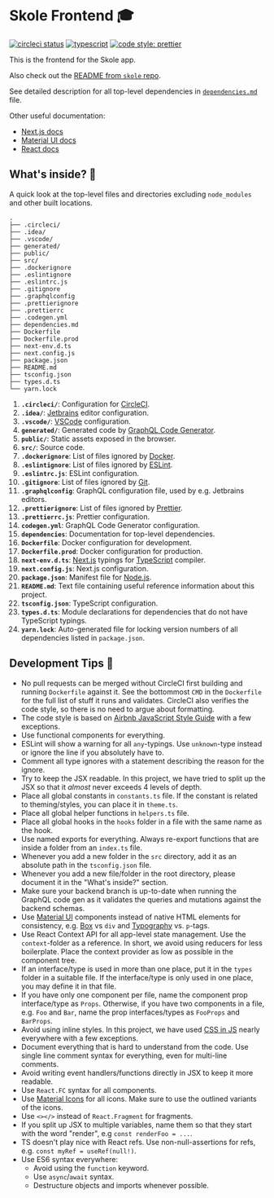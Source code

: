 # Skole Frontend 🎓

[![circleci status](https://circleci.com/gh/ruohola/skole-frontend.svg?style=shield&circle-token=e15c5fba3e4d8011364889043a709e2eaafccb2d)](https://circleci.com/gh/ruohola/skole-frontend)
[![typescript](https://badgen.net/badge/icon/typescript?icon=typescript&label&color=007acc)](https://www.typescriptlang.org)
[![code style: prettier](https://img.shields.io/badge/code_style-prettier-ff69b4.svg)](https://github.com/prettier/prettier)

This is the frontend for the Skole app.

Also check out the [README from `skole` repo](https://github.com/ruohola/skole/blob/develop/README.md).

See detailed description for all top-level dependencies in [`dependencies.md`](dependencies.md) file.

Other useful documentation:

-   [Next.js docs](https://nextjs.org/docs)
-   [Material UI docs](https://material-ui.com/)
-   [React docs](https://reactjs.org/docs/getting-started.html)

## What's inside? 🧐

A quick look at the top-level files and directories excluding `node_modules` and other built locations.

    .
    ├── .circleci/
    ├── .idea/
    ├── .vscode/
    ├── generated/
    ├── public/
    ├── src/
    ├── .dockerignore
    ├── .eslintignore
    ├── .eslintrc.js
    ├── .gitignore
    ├── .graphqlconfig
    ├── .prettierignore
    ├── .prettierrc
    ├── .codegen.yml
    ├── dependencies.md
    ├── Dockerfile
    ├── Dockerfile.prod
    ├── next-env.d.ts
    ├── next.config.js
    ├── package.json
    ├── README.md
    ├── tsconfig.json
    ├── types.d.ts
    └── yarn.lock

1.  **`.circleci/`**: Configuration for [CircleCI](https://circleci.com/).
2.  **`.idea/`**: [Jetbrains](https://www.jetbrains.com/) editor configuration.
3.  **`.vscode/`**: [VSCode](https://code.visualstudio.com/) configuration.
4.  **`generated/`**: Generated code by [GraphQL Code Generator](https://www.npmjs.com/package/@graphql-codegen).
5.  **`public/`**: Static assets exposed in the browser.
6.  **`src/`**: Source code.
7.  **`.dockerignore`**: List of files ignored by [Docker](https://www.docker.com/).
8.  **`.eslintignore`**: List of files ignored by [ESLint](https://www.npmjs.com/package/eslint).
9.  **`.eslintrc.js`**: ESLint configuration.
10. **`.gitignore`**: List of files ignored by [Git](https://git-scm.com/).
11. **`.graphqlconfig`**: GraphQL configuration file, used by e.g. Jetbrains editors.
12. **`.prettierignore`**: List of files ignored by [Prettier](https://prettier.io/).
13. **`.prettierrc.js`**: Prettier configuration.
14. **`codegen.yml`**: GraphQL Code Generator configuration.
15. **`dependencies`**: Documentation for top-level dependencies.
16. **`Dockerfile`**: Docker configuration for development.
17. **`Dockerfile.prod`**: Docker configuration for production.
18. **`next-env.d.ts`**: [Next.js](https://nextjs.org/) typings for [TypeScript](https://www.typescriptlang.org/) compiler.
19. **`next.config.js`**: Next.js configuration.
20. **`package.json`**: Manifest file for [Node.js](https://nodejs.org/en/).
21. **`README.md`**: Text file containing useful reference information about this project.
22. **`tsconfig.json`**: TypeScript configuration.
23. **`types.d.ts`**: Module declarations for dependencies that do not have TypeScript typings.
24. **`yarn.lock`**: Auto-generated file for locking version numbers of all dependencies listed in `package.json`.

## Development Tips 🚀

-   No pull requests can be merged without CircleCI first building and running `Dockerfile` against it. See the bottommost `CMD` in the `Dockerfile` for the full list of stuff it runs and validates.
    CircleCI also verifies the code style, so there is no need to argue about formatting.
-   The code style is based on [Airbnb JavaScript Style Guide](https://airbnb.io/javascript/react/) with a few exceptions.
-   Use functional components for everything.
-   ESLint will show a warning for all `any`-typings. Use `unknown`-type instead or ignore the line if you absolutely have to.
-   Comment all type ignores with a statement describing the reason for the ignore.
-   Try to keep the JSX readable. In this project, we have tried to split up the JSX so that it _almost_ never exceeds 4 levels of depth.
-   Place all global constants in `constants.ts` file. If the constant is related to theming/styles, you can place it in `theme.ts`.
-   Place all global helper functions in `helpers.ts` file.
-   Place all global hooks in the `hooks` folder in a file with the same name as the hook.
-   Use named exports for everything. Always re-export functions that are inside a folder from an `index.ts` file.
-   Whenever you add a new folder in the `src` directory, add it as an absolute path in the `tsconfig.json` file.
-   Whenever you add a new file/folder in the root directory, please document it in the "What's inside?" section.
-   Make sure your backend branch is up-to-date when running the GraphQL code gen as it validates the queries and mutations against the backend schemas.
-   Use [Material UI](https://material-ui.com/) components instead of native HTML elements for consistency, e.g. [Box](https://material-ui.com/components/box/#box) vs `div` and [Typography](https://material-ui.com/components/typography/#typography) vs. `p`-tags.
-   Use React Context API for all app-level state management. Use the `context`-folder as a reference. In short, we avoid using reducers for less boilerplate. Place the context provider as low as possible in the component tree.
-   If an interface/type is used in more than one place, put it in the `types` folder in a suitable file. If the interface/type is only used in one place, you may define it in that file.
-   If you have only one component per file, name the component prop interface/type as `Props`. Otherwise, if you have two components in a file, e.g. `Foo` and `Bar`, name the prop interfaces/types as `FooProps` and `BarProps`.
-   Avoid using inline styles. In this project, we have used [CSS in JS](https://v1.material-ui.com/customization/css-in-js/) nearly everywhere with a few exceptions.
-   Document everything that is hard to understand from the code. Use single line comment syntax for everything, even for multi-line comments.
-   Avoid writing event handlers/functions directly in JSX to keep it more readable.
-   Use `React.FC` syntax for all components.
-   Use [Material Icons](https://material.io/resources/icons/) for all icons. Make sure to use the outlined variants of the icons.
-   Use `<></>` instead of `React.Fragment` for fragments.
-   If you split up JSX to multiple variables, name them so that they start with the word "render", e.g `const renderFoo = ...`.
-   TS doesn't play nice with React refs. Use non-null-assertions for refs, e.g. `const myRef = useRef(null!)`.
-   Use ES6 syntax everywhere:
    -   Avoid using the `function` keyword.
    -   Use `async`/`await` syntax.
    -   Destructure objects and imports whenever possible.
